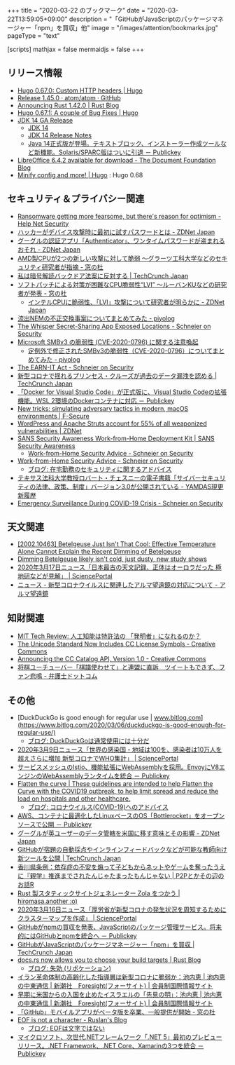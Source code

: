 +++
title = "2020-03-22 のブックマーク"
date =  "2020-03-22T13:59:05+09:00"
description = "「GitHubがJavaScriptのパッケージマネージャー「npm」を買収」他"
image = "/images/attention/bookmarks.jpg"
pageType = "text"

[scripts]
  mathjax = false
  mermaidjs = false
+++

## リリース情報

- [Hugo 0.67.0: Custom HTTP headers | Hugo](https://gohugo.io/news/0.67.0-relnotes/)
- [Release 1.45.0 · atom/atom · GitHub](https://github.com/atom/atom/releases/tag/v1.45.0)
- [Announcing Rust 1.42.0 | Rust Blog](https://blog.rust-lang.org/2020/03/12/Rust-1.42.html#announcing-rust-142.0)
- [Hugo 0.67.1: A couple of Bug Fixes | Hugo](https://gohugo.io/news/0.67.1-relnotes/)
- [JDK 14 GA Release](https://jdk.java.net/14/)
    - [JDK 14](https://openjdk.java.net/projects/jdk/14/)
    - [JDK 14 Release Notes](http://jdk.java.net/14/release-notes)
    - [Java 14正式版が登場。テキストブロック、インストーラー作成ツールなど新機能。Solaris/SPARC版はついに引退 － Publickey](https://www.publickey1.jp/blog/20/java_14solarissparc.html)
- [LibreOffice 6.4.2 available for download - The Document Foundation Blog](https://blog.documentfoundation.org/blog/2020/03/19/libreoffice-6-4-2/)
- [Minify config and more! | Hugo](https://gohugo.io/news/0.68.0-relnotes/) : Hugo 0.68

## セキュリティ＆プライバシー関連

- [Ransomware getting more fearsome, but there's reason for optimism - Help Net Security](https://www.helpnetsecurity.com/2020/03/04/attack-traffic/)
- [ハッカーがデバイス攻撃時に最初に試すパスワードとは - ZDNet Japan](https://japan.zdnet.com/article/35150425/)
- [グーグルの認証アプリ「Authenticator」、ワンタイムパスワードが盗まれるおそれ - ZDNet Japan](https://japan.zdnet.com/article/35150489/)
- [AMD製CPUが2つの新しい攻撃に対して脆弱 ～グラーツ工科大学などのセキュリティ研究者が指摘 - 窓の杜](https://forest.watch.impress.co.jp/docs/news/1239574.html)
- [私は暗号解読バックドア法案に反対する  |  TechCrunch Japan](https://jp.techcrunch.com/2020/03/10/2020-03-08-burn-the-earn-it-act/)
- [ソフトパッチによる対策が困難なCPU脆弱性“LVI” ～ルーバンKUなどの研究者が発表 - 窓の杜](https://forest.watch.impress.co.jp/docs/news/1240115.html)
    - [インテルCPUに脆弱性、「LVI」攻撃について研究者が明らかに - ZDNet Japan](https://japan.zdnet.com/article/35150631/)
- [流出NEMの不正交換事案についてまとめてみた - piyolog](https://piyolog.hatenadiary.jp/entry/2020/03/12/071520)
- [The Whisper Secret-Sharing App Exposed Locations - Schneier on Security](https://www.schneier.com/blog/archives/2020/03/the_whisper_sec.html)
- [Microsoft SMBv3 の脆弱性 (CVE-2020-0796) に関する注意喚起](https://www.jpcert.or.jp/at/2020/at200011.html)
    - [定例外で修正されたSMBv3の脆弱性（CVE-2020-0796）についてまとめてみた - piyolog](https://piyolog.hatenadiary.jp/entry/2020/03/13/073949)
- [The EARN-IT Act - Schneier on Security](https://www.schneier.com/blog/archives/2020/03/the_earn-it_act.html)
- [新型コロナで揺れるプリンセス・クルーズが過去のデータ漏洩を認める  |  TechCrunch Japan](https://jp.techcrunch.com/2020/03/14/2020-03-14-princess-cruises-coronavirus-breach/)
- [「Docker for Visual Studio Code」が正式版に、Visual Studio Codeの拡張機能。WSL 2環境のDockerコンテナに対応 － Publickey](https://www.publickey1.jp/blog/20/docker_for_visual_studio_codevisual_studio_codewsl_2docker.html)
- [New tricks: simulating adversary tactics in modern, macOS environments | F-Secure](https://www.f-secure.com/en/consulting/our-thinking/case-study-simulating-adversary-tactics-in-modern-macos-environments)
- [WordPress and Apache Struts account for 55% of all weaponized vulnerabilities | ZDNet](https://www.zdnet.com/article/wordpress-and-apache-struts-account-for-55-of-all-weaponized-vulnerabilities/)
- [SANS Security Awareness Work-from-Home Deployment Kit | SANS Security Awareness](https://www.sans.org/security-awareness-training/sans-security-awareness-work-home-deployment-kit)
    - [Work-from-Home Security Advice - Schneier on Security](https://www.schneier.com/blog/archives/2020/03/work-from-home_.html)
- [Work-from-Home Security Advice - Schneier on Security](https://www.schneier.com/blog/archives/2020/03/work-from-home_.html)
    - [ブログ: 在宅勤務のセキュリティに関するアドバイス](https://okuranagaimo.blogspot.com/2020/03/blog-post_20.html)
- [テキサス法科大学教授ロバート・チェスニーの電子書籍「サイバーセキュリティの法律、政策、制度」バージョン3.0が公開されている - YAMDAS現更新履歴](https://yamdas.hatenablog.com/entry/20200316/robert-chesney)
- [Emergency Surveillance During COVID-19 Crisis - Schneier on Security](https://www.schneier.com/blog/archives/2020/03/emergency_surve.html)

## 天文関連

- [[2002.10463] Betelgeuse Just Isn't That Cool: Effective Temperature Alone Cannot Explain the Recent Dimming of Betelgeuse](https://arxiv.org/abs/2002.10463)
- [Dimming Betelgeuse likely isn't cold, just dusty, new study shows](https://phys.org/news/2020-03-dimming-betelgeuse-isnt-cold-dusty.html)
- [2020年3月17日ニュース「日本最古の天文記録、正体はオーロラだった 極地研などが見解」 | SciencePortal](https://scienceportal.jst.go.jp/news/newsflash_review/newsflash/2020/03/20200317_01.html)
- [ニュース - 新型コロナウイルスに関連したアルマ望遠鏡の対応について - アルマ望遠鏡](https://alma-telescope.jp/news/covid19-202003)

## 知財関連

- [MIT Tech Review: 人工知能は特許法の 「発明者」になれるのか？](https://www.technologyreview.jp/s/180862/can-an-ai-be-an-inventor-not-yet/)
- [The Unicode Standard Now Includes CC License Symbols - Creative Commons](https://creativecommons.org/2020/03/18/the-unicode-standard-now-includes-cc-license-symbols/)
- [Announcing the CC Catalog API, Version 1.0 - Creative Commons](https://creativecommons.org/2020/03/16/version-one-of-the-cc-catalog-api/)
- [将棋ユーチューバー「棋譜使わせて」と連盟に直訴　ツイートもできず、ファン悲鳴 - 弁護士ドットコム](https://www.bengo4.com/c_18/n_10927/)

## その他

- [DuckDuckGo is good enough for regular use | www.bitlog.com](https://www.bitlog.com/2020/03/06/duckduckgo-is-good-enough-for-regular-use/)
    - [ブログ: DuckDuckGoは通常使用には十分だ](https://okuranagaimo.blogspot.com/2020/03/duckduckgo.html)
- [2020年3月9日ニュース「世界の感染国・地域は100を、感染者は10万人を超えさらに増加 新型コロナでWHO集計」 | SciencePortal](https://scienceportal.jst.go.jp/news/newsflash_review/newsflash/2020/03/20200309_01.html)
- [サービスメッシュのIstio、機能拡張にWebAssemblyを採用。EnvoyにV8エンジンのWebAssemblyランタイムを統合 － Publickey](https://www.publickey1.jp/blog/20/istiowebassemblyenvoyv8webassembly.html)
- [Flatten the curve | These guidelines are intended to help Flatten the Curve with the COVID19 outbreak, to help limit spread and reduce the load on hospitals and other healthcare.](https://www.flattenthecurve.com/)
    - [ブログ: コロナウイルス(COVID-19)へのアドバイス](https://okuranagaimo.blogspot.com/2020/03/covid-19_11.html)
- [AWS、コンテナに最適化したLinuxベースのOS「Bottlerocket」をオープンソースで公開 － Publickey](https://www.publickey1.jp/blog/20/awslinuxosbottlerocket.html)
- [グーグルが英ユーザーのデータ管轄を米国に移す意味とその影響 - ZDNet Japan](https://japan.zdnet.com/article/35150497/)
- [GitHubが宿題の自動採点やインラインフィードバックなどが可能な教師向け新ツールを公開  |  TechCrunch Japan](https://jp.techcrunch.com/2020/03/13/2020-03-12-github-launches-new-tools-for-teachers-including-autograding/)
- [香川県条例：依存症の不安を煽って子どもからネットやゲームを奪ったうえに『親学』推進までされたんじゃたまったもんじゃない | P2Pとかその辺のお話R](https://p2ptk.org/freedom-of-speech/3144)
- [Rust 製スタティックサイトジェネレーター Zola をつかう | hiromasa.another :o)](https://another.maple4ever.net/archives/2833/)
- [2020年3月16日ニュース「厚労省が新型コロナの発生状況を周知するためにクラスターマップを作成」 | SciencePortal](https://scienceportal.jst.go.jp/news/newsflash_review/newsflash/2020/03/20200316_01.html)
- [GitHubがnpmの買収を発表、JavaScriptのパッケージ管理サービス。将来的にはGitHubとnpmを統合へ － Publickey](https://www.publickey1.jp/blog/20/githubnpmjavascriptgithubnpm.html)
- [GitHubがJavaScriptのパッケージマネージャー「npm」を買収  |  TechCrunch Japan](https://jp.techcrunch.com/2020/03/17/2020-03-16-github-nabs-javascript-packaging-vendor-npm/)
- [docs.rs now allows you to choose your build targets | Rust Blog](https://blog.rust-lang.org/2020/03/15/docs-rs-opt-into-fewer-targets.html)
    - [ブログ: 失効 (リボケーション)](https://okuranagaimo.blogspot.com/2020/03/blog-post_18.html)
- [イラン革命体制の高齢化した指導層は新型コロナに脆弱か：池内恵 | 池内恵の中東通信 | 新潮社　Foresight(フォーサイト) | 会員制国際情報サイト](https://www.fsight.jp/articles/-/46670)
- [早期に米国からの入国を止めたイスラエルの「先見の明」：池内恵 | 池内恵の中東通信 | 新潮社　Foresight(フォーサイト) | 会員制国際情報サイト](https://www.fsight.jp/articles/-/46669)
- [「GitHub」モバイルアプリがベータ版を卒業、一般提供が開始 - 窓の杜](https://forest.watch.impress.co.jp/docs/news/1241539.html)
- [EOF is not a character - Ruslan's Blog](https://ruslanspivak.com/eofnotchar/)
    - [ブログ: EOFは文字ではない](https://okuranagaimo.blogspot.com/2020/03/eof.html)
- [マイクロソフト、次世代.NETフレームワーク「.NET 5」最初のプレビューリリース。.NET Framework、.NET Core、Xamarinの3つを統合 － Publickey](https://www.publickey1.jp/blog/20/netnet_5net_frameworknet_corexamarin3.html)
